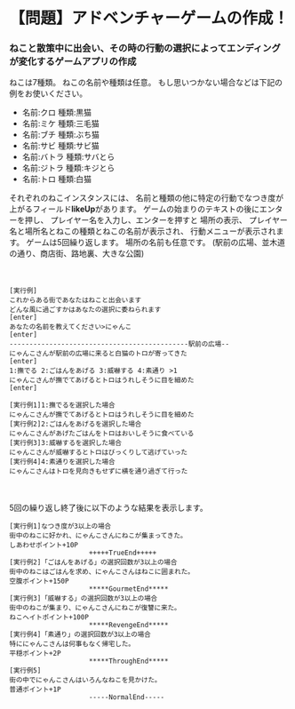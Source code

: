 # 【問題】アドベンチャーゲームの作成！
### ねこと散策中に出会い、その時の行動の選択によってエンディングが変化するゲームアプリの作成

ねこは7種類。
ねこの名前や種類は任意。
もし思いつかない場合などは下記の例をお使いください。

* 名前:クロ 種類:黒猫
* 名前:ミケ 種類:三毛猫
* 名前:ブチ 種類:ぶち猫
* 名前:サビ 種類:サビ猫
* 名前:バトラ 種類:サバとら
* 名前:ジトラ 種類:キジとら
* 名前:トロ 種類:白猫

それぞれのねこインスタンスには、 
名前と種類の他に特定の行動でなつき度が上がるフィールド**likeUp**があります。 
ゲームの始まりのテキストの後にエンターを押し、 
プレイヤー名を入力し、エンターを押すと 
場所の表示、 
プレイヤー名と場所名とねこの種類とねこの名前が表示され、 
行動メニューが表示されます。 
ゲームは5回繰り返します。 
場所の名前も任意です。 
(駅前の広場、並木道の通り、商店街、路地裏、大きな公園) 

　

```ゲームの流れ
[実行例]
これからある街であなたはねこと出会います
どんな風に過ごすかはあなたの選択に委ねられます
[enter]
あなたの名前を教えてください>にゃんこ
[enter]
---------------------------------------------駅前の広場--
にゃんこさんが駅前の広場に来ると白猫のトロが寄ってきた
[enter]
1:撫でる 2:ごはんをあげる 3:威嚇する 4:素通り >1
にゃんこさんが撫でてあげるとトロはうれしそうに目を細めた
[enter]
 ```

```選択肢によってのテキストの変化
[実行例1]1:撫でるを選択した場合
にゃんこさんが撫でてあげるとトロはうれしそうに目を細めた
[実行例2]2:ごはんをあげるを選択した場合
にゃんこさんがあげたごはんをトロはおいしそうに食べている
[実行例3]3:威嚇するを選択した場合
にゃんこさんが威嚇するとトロはびっくりして逃げていった
[実行例4]4:素通りを選択した場合
にゃんこさんはトロを見向きもせずに横を通り過ぎて行った
```
　

5回の繰り返し終了後に以下のような結果を表示します。 
 
```結果の表示
[実行例1]なつき度が3以上の場合
街中のねこに好かれ、にゃんこさんにねこが集まってきた。
しあわせポイント+10P
                    +++++TrueEnd+++++
[実行例2]「ごはんをあげる」の選択回数が3以上の場合
街中のねこはごはんを求め、にゃんこさんはねこに囲まれた。
空腹ポイント+150P
                    *****GourmetEnd*****
[実行例3]「威嚇する」の選択回数が3以上の場合
街中のねこが集まり、にゃんこさんにねこが復讐に来た。
ねこヘイトポイント+100P
                    *****RevengeEnd*****
[実行例4]「素通り」の選択回数が3以上の場合
特ににゃんこさんは何事もなく帰宅した。
平穏ポイント+2P
                    *****ThroughEnd*****
[実行例5]
街の中でにゃんこさんはいろんなねこを見かけた。
普通ポイント+1P
                    -----NormalEnd-----
```

